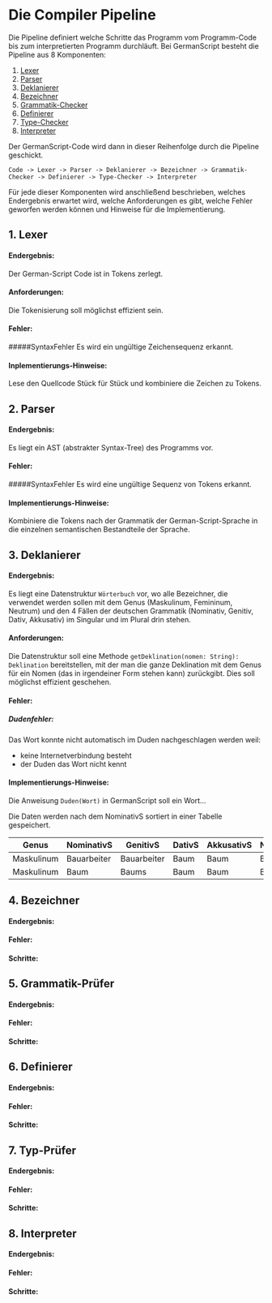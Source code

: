 # Die Compiler Pipeline

Die Pipeline definiert welche Schritte das Programm vom Programm-Code bis zum interpretierten Programm
durchläuft. Bei GermanScript besteht die Pipeline aus 8 Komponenten:
1. [Lexer](##1.-Lexer)
2. [Parser](##2.-Parser)
3. [Deklanierer](##3.-Deklanierer)
4. [Bezeichner](##4.-Bezeichner)
4. [Grammatik-Checker](##5.-Grammatik-Prüfer)
5. [Definierer](##6.-Definierer)
6. [Type-Checker](##7.-Type-Prüfer)
7. [Interpreter](##8.-Interpreter)

Der GermanScript-Code wird dann in dieser Reihenfolge durch die Pipeline geschickt.

`Code -> Lexer -> Parser -> Deklanierer -> Bezeichner -> Grammatik-Checker -> Definierer -> Type-Checker -> Interpreter`

Für jede dieser Komponenten wird anschließend beschrieben, welches Endergebnis erwartet wird, welche Anforderungen es gibt,
welche Fehler geworfen werden können und Hinweise für die Implementierung.

## 1. Lexer
#### Endergebnis:
Der German-Script Code ist in Tokens zerlegt.
#### Anforderungen:
Die Tokenisierung soll möglichst effizient sein.
#### Fehler:
#####SyntaxFehler 
Es wird ein ungültige Zeichensequenz erkannt.
#### Inplementierungs-Hinweise:
Lese den Quellcode Stück für Stück und kombiniere die Zeichen zu Tokens.


## 2. Parser
#### Endergebnis:
Es liegt ein AST (abstrakter Syntax-Tree) des Programms vor.
#### Fehler:
#####SyntaxFehler
Es wird eine ungültige Sequenz von Tokens erkannt.
#### Implementierungs-Hinweise:
Kombiniere die Tokens nach der Grammatik der German-Script-Sprache in die einzelnen semantischen
Bestandteile der Sprache.


## 3. Deklanierer
#### Endergebnis:
Es liegt eine Datenstruktur `Wörterbuch` vor, wo alle Bezeichner, die verwendet werden sollen mit dem Genus 
(Maskulinum, Femininum, Neutrum) und den 4 Fällen der deutschen Grammatik (Nominativ, Genitiv, Dativ, Akkusativ) im Singular 
und im Plural drin stehen.
#### Anforderungen:
Die Datenstruktur soll eine Methode `getDeklination(nomen: String): Deklination` bereitstellen, 
mit der man die ganze Deklination mit dem Genus für ein Nomen (das in irgendeiner Form stehen kann) zurückgibt.
Dies soll möglichst effizient geschehen.
#### Fehler:
##### Dudenfehler:
Das Wort konnte nicht automatisch im Duden nachgeschlagen werden weil:
- keine Internetverbindung besteht
- der Duden das Wort nicht kennt
#### Implementierungs-Hinweise:
Die Anweisung `Duden(Wort)` in GermanScript soll ein Wort...

Die Daten werden nach dem NominativS sortiert in einer Tabelle gespeichert.

| Genus | NominativS | GenitivS | DativS | AkkusativS | NominativP | GenitivP | DativP | AkkusativP |
| ----- | ---------- | -------- | ------ | ---------- | ---------- | -------- | ------ | ---------- |
| Maskulinum | Bauarbeiter | Bauarbeiter | Baum  | Baum | Bäume | Bäume | Bäumen | Bäume |
| Maskulinum | Baum | Baums | Baum  | Baum | Bäume | Bäume | Bäumen | Bäume |

## 4. Bezeichner
#### Endergebnis:
#### Fehler:
#### Schritte:

## 5. Grammatik-Prüfer
#### Endergebnis:
#### Fehler:
#### Schritte:

## 6. Definierer
#### Endergebnis:
#### Fehler:
#### Schritte:

## 7. Typ-Prüfer
#### Endergebnis:
#### Fehler:
#### Schritte:

## 8. Interpreter
#### Endergebnis:
#### Fehler:
#### Schritte: